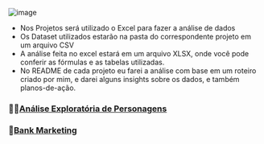 ![image](https://github.com/user-attachments/assets/487e94df-1546-4cd8-8237-fefdf9634c8d)


- Nos Projetos será utilizado o Excel para fazer a análise de dados 
- Os Dataset utilizados estarão na pasta do correspondente projeto em um arquivo CSV
- A análise feita no excel estará em um arquivo XLSX, onde você pode conferir as fórmulas e as tabelas utilizadas. 
- No README de cada projeto eu farei a análise com base em um roteiro criado por mim, e darei alguns insights sobre os dados, e também planos-de-ação.

### 🦸‍♂️[Análise Exploratória de Personagens](https://github.com/massis93/Projetos_Analise_Dados/tree/main/Excel/Avengers)
### 🏦[Bank Marketing](https://github.com/massis93/Projetos_Analise_Dados/tree/main/Excel/Bank%20Marketing)
